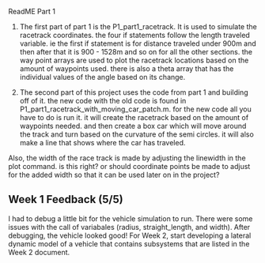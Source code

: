 ReadME Part 1

1) The first part of part 1 is the P1_part1_racetrack.  It is used to simulate the racetrack coordinates.  the four 
if statements follow the length traveled variable.  ie the first if statement is for distance traveled under 900m and
then after that it is 900 - 1528m and so on for all the other sections.  the way point arrays are used to plot the racetrack 
locations based on the amount of waypoints used. there is also a theta array that has the individual values of the angle
based on its change.

2) The second part of this project uses the code from part 1 and building off of it.  the new code with the old code is 
found in P1_part1_racetrack_with_moving_car_patch.m.  for the new code all you have to do is run it.  it will create the
racetrack based on the amount of waypoints needed.  and then create a box car which will move around the track and turn 
based on the curvature of the semi circles. it will also make a line that shows where the car has traveled.  

Also, the width of the race track is made by adjusting the linewidth in the plot command.  is this right? or should coordinate
points be made to adjust for the added width so that it can be used later on in the project?

## Week 1 Feedback (5/5)
I had to debug a little bit for the vehicle simulation to run. There were some issues with the call of variabales (radius, straight_length, and width). After debugging, the vehicle looked good! For Week 2, start developing a lateral dynamic model of a vehicle that contains subsystems that are listed in the Week 2 document.
